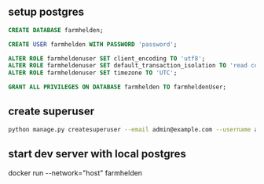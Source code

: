 ## setup postgres

```sql
CREATE DATABASE farmhelden;

CREATE USER farmhelden WITH PASSWORD 'password';

ALTER ROLE farmheldenuser SET client_encoding TO 'utf8';
ALTER ROLE farmheldenuser SET default_transaction_isolation TO 'read committed';
ALTER ROLE farmheldenuser SET timezone TO 'UTC';

GRANT ALL PRIVILEGES ON DATABASE farmhelden TO farmheldenUser;
``` 

## create superuser
```bash
python manage.py createsuperuser --email admin@example.com --username admin
``` 

## start dev server with local postgres

docker run --network="host" farmhelden
